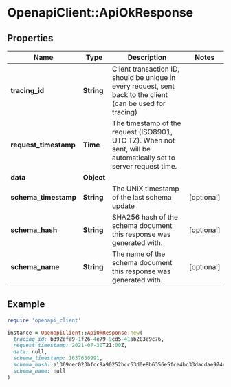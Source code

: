 # OpenapiClient::ApiOkResponse

## Properties

| Name | Type | Description | Notes |
| ---- | ---- | ----------- | ----- |
| **tracing_id** | **String** | Client transaction ID, should be unique in every request, sent back to the client (can be used for tracing) |  |
| **request_timestamp** | **Time** | The timestamp of the request (ISO8901, UTC TZ). When not sent, will be automatically set to server request time. |  |
| **data** | **Object** |  |  |
| **schema_timestamp** | **String** | The UNIX timestamp of the last schema update | [optional] |
| **schema_hash** | **String** | SHA256 hash of the schema document this response was generated with. | [optional] |
| **schema_name** | **String** | The name of the schema document this response was generated with. | [optional] |

## Example

```ruby
require 'openapi_client'

instance = OpenapiClient::ApiOkResponse.new(
  tracing_id: b392efa9-1f26-4e79-9cd5-41ab283e9c76,
  request_timestamp: 2021-07-30T21:00Z,
  data: null,
  schema_timestamp: 1637650991,
  schema_hash: a1369cec023bfcc9a90252bcc53d0e8b6356e5fce4bc33dacdae974ee925db18,
  schema_name: null
)
```

